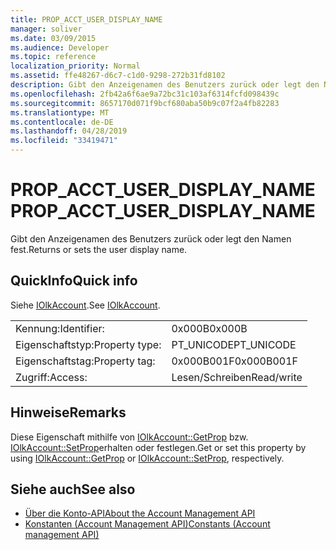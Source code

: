```yaml
---
title: PROP_ACCT_USER_DISPLAY_NAME
manager: soliver
ms.date: 03/09/2015
ms.audience: Developer
ms.topic: reference
localization_priority: Normal
ms.assetid: ffe48267-d6c7-c1d0-9298-272b31fd8102
description: Gibt den Anzeigenamen des Benutzers zurück oder legt den Namen fest.
ms.openlocfilehash: 2fb42a6f6ae9a72bc31c103af6314fcfd098439c
ms.sourcegitcommit: 8657170d071f9bcf680aba50b9c07f2a4fb82283
ms.translationtype: MT
ms.contentlocale: de-DE
ms.lasthandoff: 04/28/2019
ms.locfileid: "33419471"
---
```

# <a name="prop_acct_user_display_name"></a><span data-ttu-id="3151a-103">PROP_ACCT_USER_DISPLAY_NAME</span><span class="sxs-lookup"><span data-stu-id="3151a-103">PROP_ACCT_USER_DISPLAY_NAME</span></span>

<span data-ttu-id="3151a-104">Gibt den Anzeigenamen des Benutzers zurück oder legt den Namen fest.</span><span class="sxs-lookup"><span data-stu-id="3151a-104">Returns or sets the user display name.</span></span>
  
## <a name="quick-info"></a><span data-ttu-id="3151a-105">QuickInfo</span><span class="sxs-lookup"><span data-stu-id="3151a-105">Quick info</span></span>

<span data-ttu-id="3151a-106">Siehe [IOlkAccount](iolkaccount.md).</span><span class="sxs-lookup"><span data-stu-id="3151a-106">See [IOlkAccount](iolkaccount.md).</span></span>
  
|||
|:-----|:-----|
|<span data-ttu-id="3151a-107">Kennung:</span><span class="sxs-lookup"><span data-stu-id="3151a-107">Identifier:</span></span>  <br/> |<span data-ttu-id="3151a-108">0x000B</span><span class="sxs-lookup"><span data-stu-id="3151a-108">0x000B</span></span>  <br/> |
|<span data-ttu-id="3151a-109">Eigenschaftstyp:</span><span class="sxs-lookup"><span data-stu-id="3151a-109">Property type:</span></span>  <br/> |<span data-ttu-id="3151a-110">PT_UNICODE</span><span class="sxs-lookup"><span data-stu-id="3151a-110">PT_UNICODE</span></span>  <br/> |
|<span data-ttu-id="3151a-111">Eigenschaftstag:</span><span class="sxs-lookup"><span data-stu-id="3151a-111">Property tag:</span></span>  <br/> |<span data-ttu-id="3151a-112">0x000B001F</span><span class="sxs-lookup"><span data-stu-id="3151a-112">0x000B001F</span></span>  <br/> |
|<span data-ttu-id="3151a-113">Zugriff:</span><span class="sxs-lookup"><span data-stu-id="3151a-113">Access:</span></span>  <br/> |<span data-ttu-id="3151a-114">Lesen/Schreiben</span><span class="sxs-lookup"><span data-stu-id="3151a-114">Read/write</span></span>  <br/> |
   
## <a name="remarks"></a><span data-ttu-id="3151a-115">Hinweise</span><span class="sxs-lookup"><span data-stu-id="3151a-115">Remarks</span></span>

<span data-ttu-id="3151a-116">Diese Eigenschaft mithilfe von [IOlkAccount::GetProp](iolkaccount-getprop.md) bzw. [IOlkAccount::SetProp](iolkaccount-setprop.md)erhalten oder festlegen.</span><span class="sxs-lookup"><span data-stu-id="3151a-116">Get or set this property by using [IOlkAccount::GetProp](iolkaccount-getprop.md) or [IOlkAccount::SetProp](iolkaccount-setprop.md), respectively.</span></span>
  
## <a name="see-also"></a><span data-ttu-id="3151a-117">Siehe auch</span><span class="sxs-lookup"><span data-stu-id="3151a-117">See also</span></span>

- [<span data-ttu-id="3151a-118">Über die Konto-API</span><span class="sxs-lookup"><span data-stu-id="3151a-118">About the Account Management API</span></span>](about-the-account-management-api.md)  
- [<span data-ttu-id="3151a-119">Konstanten (Account Management API)</span><span class="sxs-lookup"><span data-stu-id="3151a-119">Constants (Account management API)</span></span>](constants-account-management-api.md)

